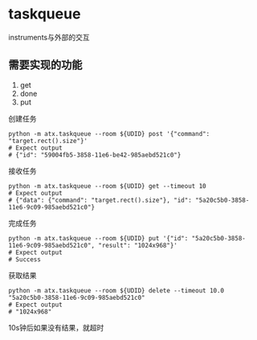 # taskqueue
instruments与外部的交互

## 需要实现的功能
1. get
2. done
3. put

创建任务

```
python -m atx.taskqueue --room ${UDID} post '{"command": "target.rect().size"}'
# Expect output
# {"id": "59004fb5-3858-11e6-be42-985aebd521c0"}
```

接收任务

```
python -m atx.taskqueue --room ${UDID} get --timeout 10
# Expect output
# {"data": {"command": "target.rect().size"}, "id": "5a20c5b0-3858-11e6-9c09-985aebd521c0"}
```

完成任务

```
python -m atx.taskqueue --room ${UDID} put '{"id": "5a20c5b0-3858-11e6-9c09-985aebd521c0", "result": "1024x968"}'
# Expect output
# Success
```

获取结果

```
python -m atx.taskqueue --room ${UDID} delete --timeout 10.0 "5a20c5b0-3858-11e6-9c09-985aebd521c0"
# Expect output
# "1024x968"
```

10s钟后如果没有结果，就超时
